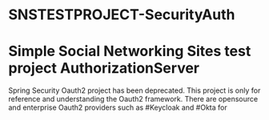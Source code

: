 # SNSTESTPROJECT-SecurityAuth
# Simple Social Networking Sites test project AuthorizationServer
Spring Security Oauth2 project has been deprecated. 
This project is only for reference and understanding the Oauth2 framework.
There are opensource and enterprise Oauth2 providers such as #Keycloak and #Okta for 

